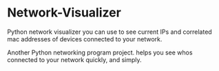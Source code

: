 # Network-Visualizer
Python network visualizer you can use to see current IPs and correlated mac addresses of devices connected to your network.


Another Python networking program project. helps you see whos connected to your network quickly, and simply.
